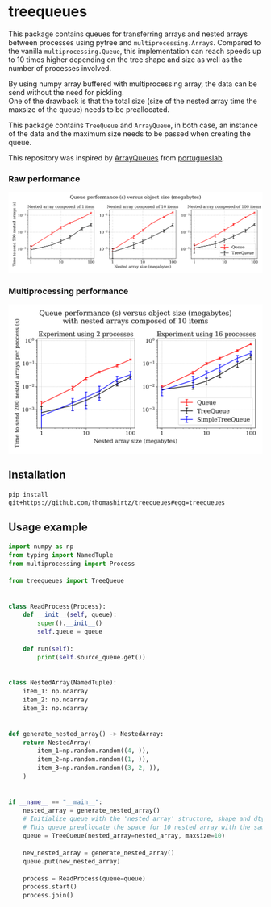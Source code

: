 # treequeues

This package contains queues for transferring arrays and nested arrays between processes using
pytree and `multiprocessing.Array`s. Compared to the vanilla `multiprocessing.Queue`, this implementation
can reach speeds up to 10 times higher depending on the tree shape and size as well as the number of processes involved.

By using numpy array buffered with multiprocessing array, the data can be send without the need for pickling.  
One of the drawback is that the total size (size of the nested array time the maxsize of the queue) needs to be 
preallocated.

This package contains `TreeQueue` and `ArrayQueue`, in both case, an instance of the data and the maximum size needs to be passed when creating the queue.

This repository was inspired by [ArrayQueues](https://github.com/portugueslab/arrayqueues) from [portugueslab](https://github.com/portugueslab).

### Raw performance

<p align="center">
    <img align="centre" width="1000"  src="benchmark_performance.png">
</p>

### Multiprocessing performance

<p align="center">
    <img align="center" width="600"  src="benchmark_multiprocessing.png">
</p>


## Installation
```
pip install git+https://github.com/thomashirtz/treequeues#egg=treequeues
```

## Usage example
```python
import numpy as np
from typing import NamedTuple
from multiprocessing import Process

from treequeues import TreeQueue


class ReadProcess(Process):
    def __init__(self, queue):
        super().__init__()
        self.queue = queue
      
    def run(self):
        print(self.source_queue.get())
        
        
class NestedArray(NamedTuple):
    item_1: np.ndarray
    item_2: np.ndarray
    item_3: np.ndarray

    
def generate_nested_array() -> NestedArray:
    return NestedArray(
        item_1=np.random.random((4, )),
        item_2=np.random.random((1, )),
        item_3=np.random.random((3, 2, )),
    )
    

if __name__ == "__main__":
    nested_array = generate_nested_array()
    # Initialize queue with the 'nested_array' structure, shape and dtype. 
    # This queue preallocate the space for 10 nested array with the same specification in a shared memory.
    queue = TreeQueue(nested_array=nested_array, maxsize=10)
    
    new_nested_array = generate_nested_array()
    queue.put(new_nested_array)
    
    process = ReadProcess(queue=queue)
    process.start()
    process.join()
    
```
